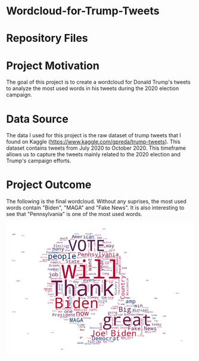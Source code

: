 # Wordcloud-for-Trump-Tweets

# Repository Files

# Project Motivation
The goal of this project is to create a wordcloud for Donald Trump's tweets to analyze the most used words in his tweets during the 2020 election campaign.

# Data Source
The data I used for this project is the raw dataset of trump tweets that I found on Kaggle (https://www.kaggle.com/gpreda/trump-tweets). This dataset contains tweets from July 2020 to October 2020. This timeframe allows us to capture the tweets mainly related to the 2020 election and Trump's campaign efforts.

# Project Outcome

The following is the final wordcloud. Without any suprises, the most used words contain "Biden", "MAGA" and "Fake News". It is also interesting to see that "Pennsylvania" is one of the most used words.

![alt text](https://raw.githubusercontent.com/kyawsawhtoon/Wordcloud-for-Trump-Tweets/main/WordCloud_Trump_Tweets.png)
